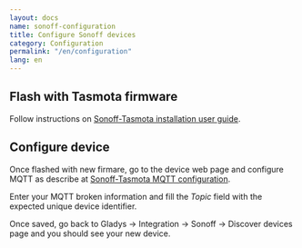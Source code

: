 ```yaml
---
layout: docs
name: sonoff-configuration
title: Configure Sonoff devices
category: Configuration
permalink: "/en/configuration"
lang: en
---
```


## Flash with Tasmota firmware

Follow instructions on <a href="https://github.com/arendst/Sonoff-Tasmota/wiki" target="_blank">Sonoff-Tasmota installation user guide</a>.

## Configure device

Once flashed with new firmare, go to the device web page and configure MQTT as describe at <a href="https://github.com/arendst/Sonoff-Tasmota/wiki/MQTT" target="_blank">Sonoff-Tasmota MQTT configuration</a>.

Enter your MQTT broken information and fill the <i>Topic</i> field with the expected unique device identifier.

Once saved, go back to Gladys -> Integration -> Sonoff -> Discover devices page and you should see your new device.
